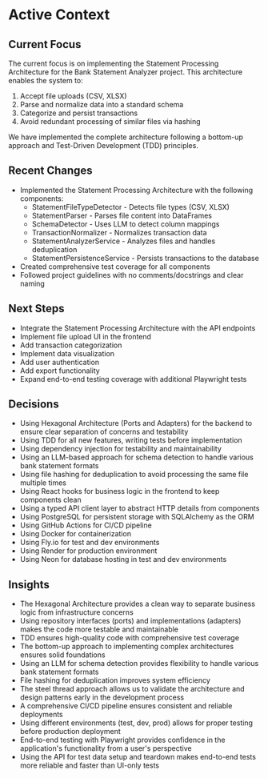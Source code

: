 # Active Context

## Current Focus

The current focus is on implementing the Statement Processing Architecture for the Bank Statement Analyzer project. This architecture enables the system to:

1. Accept file uploads (CSV, XLSX)
2. Parse and normalize data into a standard schema
3. Categorize and persist transactions
4. Avoid redundant processing of similar files via hashing

We have implemented the complete architecture following a bottom-up approach and Test-Driven Development (TDD) principles.

## Recent Changes

- Implemented the Statement Processing Architecture with the following components:
  - StatementFileTypeDetector - Detects file types (CSV, XLSX)
  - StatementParser - Parses file content into DataFrames
  - SchemaDetector - Uses LLM to detect column mappings
  - TransactionNormalizer - Normalizes transaction data
  - StatementAnalyzerService - Analyzes files and handles deduplication
  - StatementPersistenceService - Persists transactions to the database
- Created comprehensive test coverage for all components
- Followed project guidelines with no comments/docstrings and clear naming

## Next Steps

- Integrate the Statement Processing Architecture with the API endpoints
- Implement file upload UI in the frontend
- Add transaction categorization
- Implement data visualization
- Add user authentication
- Add export functionality
- Expand end-to-end testing coverage with additional Playwright tests

## Decisions

- Using Hexagonal Architecture (Ports and Adapters) for the backend to ensure clear separation of concerns and testability
- Using TDD for all new features, writing tests before implementation
- Using dependency injection for testability and maintainability
- Using an LLM-based approach for schema detection to handle various bank statement formats
- Using file hashing for deduplication to avoid processing the same file multiple times
- Using React hooks for business logic in the frontend to keep components clean
- Using a typed API client layer to abstract HTTP details from components
- Using PostgreSQL for persistent storage with SQLAlchemy as the ORM
- Using GitHub Actions for CI/CD pipeline
- Using Docker for containerization
- Using Fly.io for test and dev environments
- Using Render for production environment
- Using Neon for database hosting in test and dev environments

## Insights

- The Hexagonal Architecture provides a clean way to separate business logic from infrastructure concerns
- Using repository interfaces (ports) and implementations (adapters) makes the code more testable and maintainable
- TDD ensures high-quality code with comprehensive test coverage
- The bottom-up approach to implementing complex architectures ensures solid foundations
- Using an LLM for schema detection provides flexibility to handle various bank statement formats
- File hashing for deduplication improves system efficiency
- The steel thread approach allows us to validate the architecture and design patterns early in the development process
- A comprehensive CI/CD pipeline ensures consistent and reliable deployments
- Using different environments (test, dev, prod) allows for proper testing before production deployment
- End-to-end testing with Playwright provides confidence in the application's functionality from a user's perspective
- Using the API for test data setup and teardown makes end-to-end tests more reliable and faster than UI-only tests
